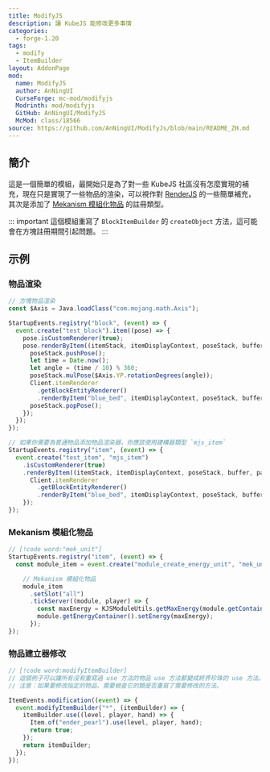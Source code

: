 ```yaml
---
title: ModifyJS
description: 讓 KubeJS 能修改更多事情
categories:
  - forge-1.20
tags:
  - modify
  - ItemBuilder
layout: AddonPage
mod:
  name: ModifyJS
  author: AnNingUI
  CurseForge: mc-mod/modifyjs
  Modrinth: mod/modifyjs
  GitHub: AnNingUI/ModifyJS
  McMod: class/18566
source: https://github.com/AnNingUI/ModifyJs/blob/main/README_ZH.md
---
```


## 簡介

這是一個簡單的模組，最開始只是為了對一些 KubeJS 社區沒有怎麼實現的補充，現在只是實現了一些物品的渲染，可以視作對 [RenderJS](https://github.com/ch1335/RenderJS) 的一些簡單補充，其次是添加了 [Mekanism 模組化物品](https://wiki.aidancbrady.com/wiki/Modules) 的註冊類型。

::: important
這個模組重寫了 `BlockItemBuilder` 的 `createObject` 方法，這可能會在方塊註冊期間引起問題。
:::

## 示例

### 物品渲染

```js
// 方塊物品渲染
const $Axis = Java.loadClass("com.mojang.math.Axis");

StartupEvents.registry("block", (event) => {
  event.create("test_block").item((pose) => {
    pose.isCustomRenderer(true);
    pose.renderByItem((itemStack, itemDisplayContext, poseStack, buffer, packedLight, packedOverlay) => {
      poseStack.pushPose();
      let time = Date.now();
      let angle = (time / 10) % 360;
      poseStack.mulPose($Axis.YP.rotationDegrees(angle));
      Client.itemRenderer
        .getBlockEntityRenderer()
        .renderByItem("blue_bed", itemDisplayContext, poseStack, buffer, packedLight, packedOverlay);
      poseStack.popPose();
    });
  });
});

// 如果你需要為普通物品添加物品渲染器，你應該使用建構器類型 `mjs_item`
StartupEvents.registry("item", (event) => {
  event.create("test_item", "mjs_item")
    .isCustomRenderer(true)
    .renderByItem((itemStack, itemDisplayContext, poseStack, buffer, packedLight, packedOverlay) => {
      Client.itemRenderer
        .getBlockEntityRenderer()
        .renderByItem("blue_bed", itemDisplayContext, poseStack, buffer, packedLight, packedOverlay);
    });
});
```

### Mekanism 模組化物品

```js {5-11}
// [!code word:"mek_unit"]
StartupEvents.registry("item", (event) => {
  const module_item = event.create("module_create_energy_unit", "mek_unit")

    // Mekanism 模組化物品
    module_item
      .setSlot("all")
      .tickServer((module, player) => {
        const maxEnergy = KJSModuleUtils.getMaxEnergy(module.getContainer());
        module.getEnergyContainer().setEnergy(maxEnergy);
      });
});
```

### 物品建立器修改

```js
// [!code word:modifyItemBuilder]
// 這個例子可以讓所有沒有重寫過 use 方法的物品 use 方法都變成終界珍珠的 use 方法。
// 注意：如果要修改指定的物品，需要檢查它的類是否重寫了需要修改的方法。

ItemEvents.modification((event) => {
  event.modifyItemBuilder("*", (itemBuilder) => {
    itemBuilder.use((level, player, hand) => {
      Item.of("ender_pearl").use(level, player, hand);
      return true;
    });
    return itemBuilder;
  });
});
```